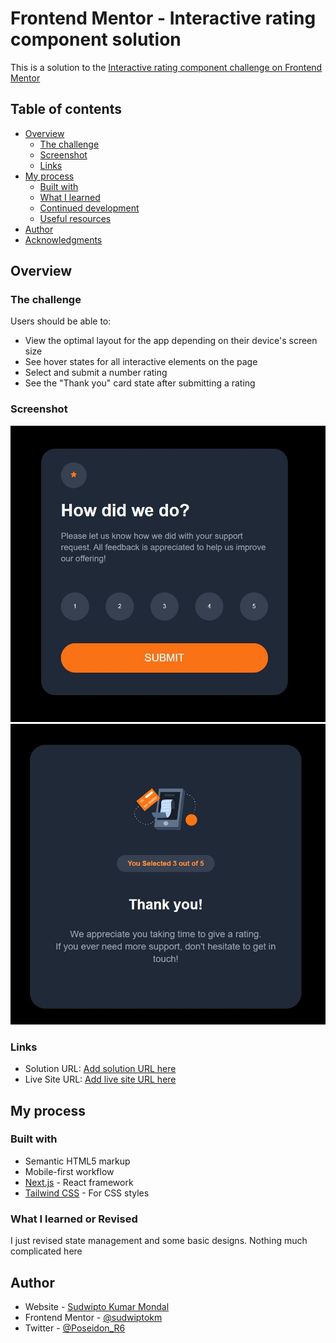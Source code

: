 # Frontend Mentor - Interactive rating component solution

This is a solution to the [Interactive rating component challenge on Frontend Mentor](https://www.frontendmentor.io/challenges/interactive-rating-component-koxpeBUmI)

## Table of contents

- [Overview](#overview)
  - [The challenge](#the-challenge)
  - [Screenshot](#screenshot)
  - [Links](#links)
- [My process](#my-process)
  - [Built with](#built-with)
  - [What I learned](#what-i-learned)
  - [Continued development](#continued-development)
  - [Useful resources](#useful-resources)
- [Author](#author)
- [Acknowledgments](#acknowledgments)

## Overview

### The challenge

Users should be able to:

- View the optimal layout for the app depending on their device's screen size
- See hover states for all interactive elements on the page
- Select and submit a number rating
- See the "Thank you" card state after submitting a rating

### Screenshot

![Rating Page](./public/ss1.JPG)
![Confirmation Page](./public/ss2.JPG)

### Links

- Solution URL: [Add solution URL here](https://github.com/sudwiptokm/frontend-mentor-Interactive-rating-component)
- Live Site URL: [Add live site URL here](https://interactive-rating-componetn-fem.netlify.app/)

## My process

### Built with

- Semantic HTML5 markup
- Mobile-first workflow
- [Next.js](https://nextjs.org/) - React framework
- [Tailwind CSS](https://tailwindcss.com) - For CSS styles

### What I learned or Revised

I just revised state management and some basic designs. Nothing much complicated here

## Author

- Website - [Sudwipto Kumar Mondal](https://sudwipto-portfolio.netlify.app/)
- Frontend Mentor - [@sudwiptokm](https://www.frontendmentor.io/profile/sudwiptokm)
- Twitter - [@Poseidon_R6](https://www.twitter.com/Poseidon_R6)
